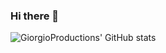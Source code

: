 ### Hi there 👋

![GiorgioProductions' GitHub stats](https://github-readme-stats.vercel.app/api?username=GiorgioProductions&hide=contribs,prs&show_icons=true)

<!--
**GiorgioProductions/GiorgioProductions** is a ✨ _special_ ✨ repository because its `README.md` (this file) appears on your GitHub profile.

Here are some ideas to get you started:

- 🔭 I’m currently working on ...
- 🌱 I’m currently learning ...
- 👯 I’m looking to collaborate on ...
- 🤔 I’m looking for help with ...
- 💬 Ask me about ...
- 📫 How to reach me: ...
- 😄 Pronouns: ...
- ⚡ Fun fact: ...
-->
